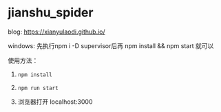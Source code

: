# jianshu_spider

blog: https://xianyulaodi.github.io/

windows: 先执行npm i -D supervisor后再 npm install && npm start 就可以

使用方法： 
1. `npm install`

2. `npm run start`

3. 浏览器打开 localhost:3000
